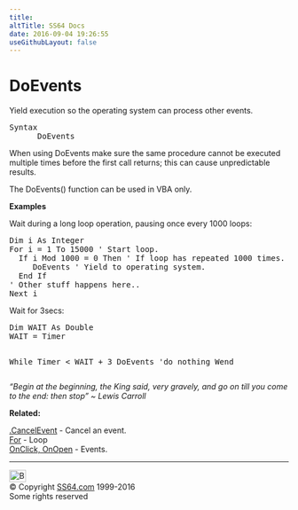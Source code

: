 ```yaml
---
title:
altTitle: SS64 Docs
date: 2016-09-04 19:26:55
useGithubLayout: false
---
```

<!-- #BeginLibraryItem "/Library/head_access.lbi" --><!-- #EndLibraryItem --><h1>DoEvents</h1>
<p>  Yield execution so  the operating system can process other events.</p>
<pre>Syntax
      DoEvents
</pre>
<p> When using DoEvents make sure the same procedure cannot be executed multiple times before the first call returns; this can cause unpredictable results.</p>
<p>The DoEvents() function can be used in VBA only. </p>
<p><b>Examples</b></p>
<p>Wait during a long loop operation, pausing once every 1000 loops:</p>
<pre>Dim i As Integer
For i = 1 To 15000 ' Start loop.
  If i Mod 1000 = 0 Then ' If loop has repeated 1000 times.
     DoEvents ' Yield to operating system.
  End If
' Other stuff happens here..
Next i</pre>
<p> Wait for 3secs:<br>
</p>
<pre>Dim WAIT As Double
WAIT = Timer

While Timer &lt; WAIT + 3
    DoEvents  'do nothing
Wend </pre>
<p class="quote"><i>“Begin at the beginning, the King said, very gravely, and go on till you come to the end: then stop” ~ Lewis Carroll</i></p>
<p><b>Related:</b></p>
<p><a href="cancelevent.html">.CancelEvent</a> - Cancel an event.<br>
<a href="for.html">For</a> - Loop<br>
<a href="onclick.html">OnClick, OnOpen</a> - Events.</p><!-- #BeginLibraryItem "/Library/foot_access.lbi" --><p>
<!-- access -->

<hr>
<div id="bl" class="footer"><a href="doevents.html#"><img src="../images/top.png" width="30" height="22" alt="Back to the Top"></a></div>
<div id="br" class="footer, tagline">© Copyright <a href="../index.html">SS64.com</a> 1999-2016<br>
Some rights reserved</div><!-- #EndLibraryItem -->


